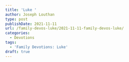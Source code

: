 ```yaml
---
title: 'Luke '
author: Joseph Louthan
type: post
publishDate: 2021-11-11
url: /family-devos-luke/2021-11-11-family-devos-luke/
categories:
  - Devotions
tags:
  - 'Family Devotions: Luke'
draft: true
---
```

